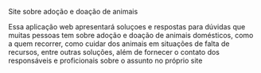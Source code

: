 Site sobre adoção e doação de animais 

Essa aplicação web apresentará soluçoes e respostas para dúvidas que muitas pessoas tem sobre adoção e doação de animais domésticos, 
como a quem recorrer, como cuidar dos animais em situações de falta de recursos, entre outras soluções, além de fornecer o 
contato dos responsáveis e proficionais sobre o assunto no próprio site
